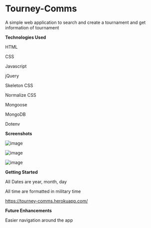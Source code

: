 # Tourney-Comms
A simple web application to search and create a tournament and get information of tournament

**Technologies Used**

HTML

CSS

Javascript

jQuery

Skeleton CSS

Normalize CSS

Mongoose

MongoDB

Dotenv

**Screenshots**

![image](https://user-images.githubusercontent.com/51368461/232089140-1505248f-3fb7-4aa3-a00e-ff18fb755988.png)

![image](https://user-images.githubusercontent.com/51368461/232089629-cc57c7ec-8864-4ae3-8c23-1bcf50104788.png)

![image](https://user-images.githubusercontent.com/51368461/232089973-4d7a0ade-58a6-4031-a162-899cb19e4285.png)

**Getting Started**

All Dates are year, month, day

All time are formatted in military time

https://tourney-comms.herokuapp.com/

**Future Enhancements**

Easier navigation around the app
